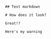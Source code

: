 ```{test-class} css

## Test markdown

# How does it look?

Great!?
```

```{warning}
Here's my warning
```
